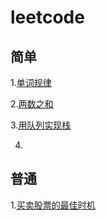 # leetcode

## 简单

1.[单词规律](/code/单词规律.md)	

2.[两数之和](/code/两数之和.md)

3.[用队列实现栈](/code/用队列实现栈.md)

4.



## 普通

1.[买卖股票的最佳时机](/code/买卖股票的最佳时机.md)

